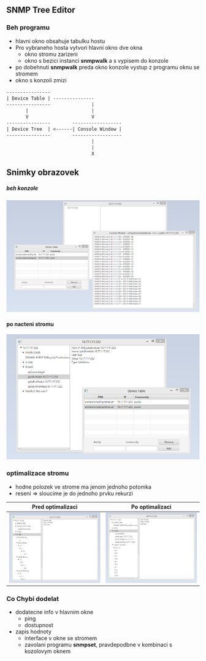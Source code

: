 ## SNMP Tree Editor

### Beh programu 

 - hlavni okno obsahuje tabulku hostu
 - Pro vybraneho hosta vytvori hlavni okno dve okna
   * okno stromu zarizeni
   * okno s bezici instanci **snmpwalk** a s vypisem do konzole
 - po dobehnuti **snmpwalk** preda okno konzole vystup z programu oknu se stromem
 - okno s konzoli zmizi
 
   




<!-- language: lang-none -->

    ----------------
    | Device Table | ---------------
    ----------------               |
           |                       |
           V                       V
    ----------------        ------------------ 
    | Device Tree  | <------| Console Window |
    ----------------        ------------------    
                                   | 
                                   |
                                   X
                                   
## Snimky obrazovek

 ##### beh konzole   

 ![beh_konzole](./doc/screenshots/console_run.png)
 
 #### po nacteni stromu
 
 ![strom_a_hlavni_okno](./doc/screenshots/tree_and_main.png)
 
                                   
### optimalizace stromu       
 
 - hodne polozek ve strome ma jenom jednoho potomka
 - reseni => sloucime je do jednoho prvku rekurzi
 
 Pred optimalizaci          |  Po optimalizaci
 :-------------------------:|:-------------------------:
 ![pred](./doc/screenshots/pre_optimization.png)  |  ![po](./doc/screenshots/post_optimization.png)
                            
                                   
### Co Chybi dodelat          
  
  - dodatecne info v hlavnim okne
     * ping
     * dostupnost
  - zapis hodnoty
     * interface v okne se stromem
     * zavolani programu **snmpset**, pravdepodbne v kombinaci s kozolovym oknem 
    